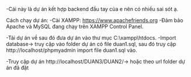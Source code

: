 -Cái này là dự án kết hợp backend đầu tay của e nên có nhiều sai sót ạ.


Cách chạy dự án:
-Cài XAMPP: https://www.apachefriends.org
-Đảm bảo Apache và MySQL đang chạy trên XAMPP Control Panel.

-Tải dự án về sau đó đưa dự án vào thư mục C:\xampp\htdocs\.
-Import database-> truy cập vào folder dự án có file duan1.sql, sau đó truy cập http://localhost/phpmyadmin import file duan1.sql vào.

-Truy cập dự án http://localhost/DUAN3/DUAN2/-> hoặc theo url folder dự án đã đặt

